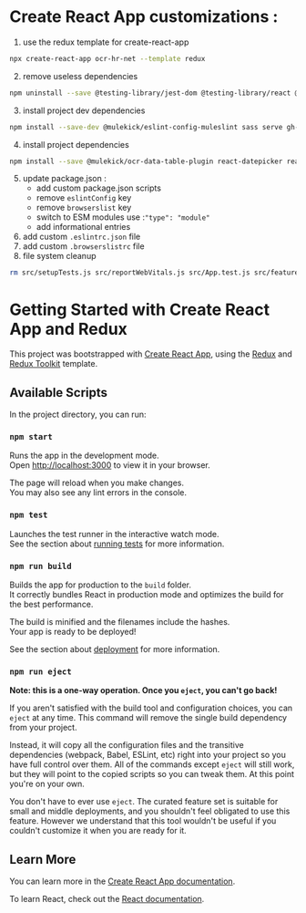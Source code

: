# Create React App customizations :
1. use the redux template for create-react-app
```bash
npx create-react-app ocr-hr-net --template redux
```
2. remove useless dependencies
```bash
npm uninstall --save @testing-library/jest-dom @testing-library/react @testing-library/user-event web-vitals
```
3. install project dev dependencies
```bash
npm install --save-dev @mulekick/eslint-config-muleslint sass serve gh-pages
```
4. install project dependencies
```bash
npm install --save @mulekick/ocr-data-table-plugin react-datepicker react-modal react-router-dom
```
5. update package.json :
   - add custom package.json scripts
   - remove ```eslintConfig``` key
   - remove ```browserslist``` key
   - switch to ESM modules use :```"type": "module"```
   - add informational entries
6. add custom ```.eslintrc.json``` file
7. add custom ```.browserslistrc``` file
8. file system cleanup
```bash
rm src/setupTests.js src/reportWebVitals.js src/App.test.js src/features/counter/counterSlice.spec.js public/logo* public/manifest.json public/robots.txt
```

# Getting Started with Create React App and Redux

This project was bootstrapped with [Create React App](https://github.com/facebook/create-react-app), using the [Redux](https://redux.js.org/) and [Redux Toolkit](https://redux-toolkit.js.org/) template.

## Available Scripts

In the project directory, you can run:

### `npm start`

Runs the app in the development mode.\
Open [http://localhost:3000](http://localhost:3000) to view it in your browser.

The page will reload when you make changes.\
You may also see any lint errors in the console.

### `npm test`

Launches the test runner in the interactive watch mode.\
See the section about [running tests](https://facebook.github.io/create-react-app/docs/running-tests) for more information.

### `npm run build`

Builds the app for production to the `build` folder.\
It correctly bundles React in production mode and optimizes the build for the best performance.

The build is minified and the filenames include the hashes.\
Your app is ready to be deployed!

See the section about [deployment](https://facebook.github.io/create-react-app/docs/deployment) for more information.

### `npm run eject`

**Note: this is a one-way operation. Once you `eject`, you can't go back!**

If you aren't satisfied with the build tool and configuration choices, you can `eject` at any time. This command will remove the single build dependency from your project.

Instead, it will copy all the configuration files and the transitive dependencies (webpack, Babel, ESLint, etc) right into your project so you have full control over them. All of the commands except `eject` will still work, but they will point to the copied scripts so you can tweak them. At this point you're on your own.

You don't have to ever use `eject`. The curated feature set is suitable for small and middle deployments, and you shouldn't feel obligated to use this feature. However we understand that this tool wouldn't be useful if you couldn't customize it when you are ready for it.

## Learn More

You can learn more in the [Create React App documentation](https://facebook.github.io/create-react-app/docs/getting-started).

To learn React, check out the [React documentation](https://reactjs.org/).
